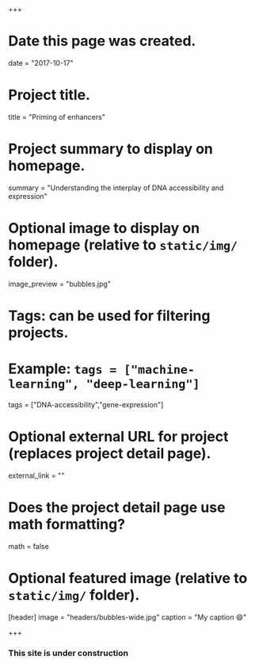 +++
# Date this page was created.
date = "2017-10-17"

# Project title.
title = "Priming of enhancers"

# Project summary to display on homepage.
summary = "Understanding the interplay of DNA accessibility and expression"

# Optional image to display on homepage (relative to `static/img/` folder).
image_preview = "bubbles.jpg"

# Tags: can be used for filtering projects.
# Example: `tags = ["machine-learning", "deep-learning"]`
tags = ["DNA-accessibility","gene-expression"]

# Optional external URL for project (replaces project detail page).
external_link = ""

# Does the project detail page use math formatting?
math = false

# Optional featured image (relative to `static/img/` folder).
[header]
image = "headers/bubbles-wide.jpg"
caption = "My caption :smile:"

+++

### This site is under construction
